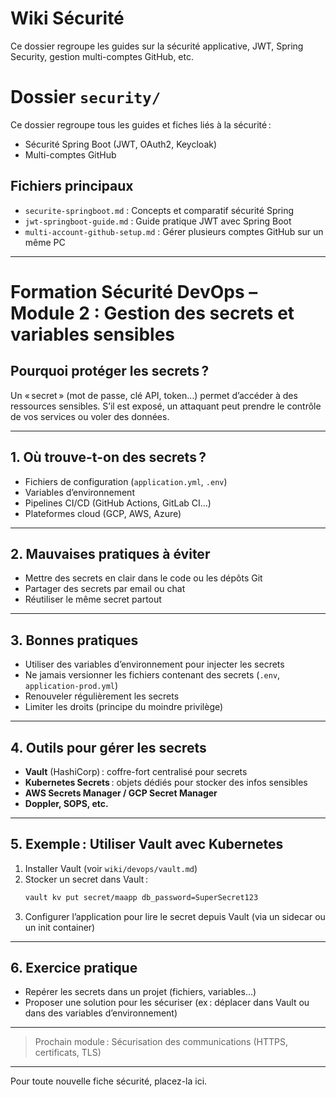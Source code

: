 # Wiki Sécurité

Ce dossier regroupe les guides sur la sécurité applicative, JWT, Spring Security, gestion multi-comptes GitHub, etc.

# Dossier `security/`

Ce dossier regroupe tous les guides et fiches liés à la sécurité :
- Sécurité Spring Boot (JWT, OAuth2, Keycloak)
- Multi-comptes GitHub

## Fichiers principaux
- `securite-springboot.md` : Concepts et comparatif sécurité Spring
- `jwt-springboot-guide.md` : Guide pratique JWT avec Spring Boot
- `multi-account-github-setup.md` : Gérer plusieurs comptes GitHub sur un même PC

---

# Formation Sécurité DevOps – Module 2 : Gestion des secrets et variables sensibles

## Pourquoi protéger les secrets ?
Un « secret » (mot de passe, clé API, token…) permet d’accéder à des ressources sensibles. S’il est exposé, un attaquant peut prendre le contrôle de vos services ou voler des données.

---

## 1. Où trouve-t-on des secrets ?
- Fichiers de configuration (`application.yml`, `.env`)
- Variables d’environnement
- Pipelines CI/CD (GitHub Actions, GitLab CI…)
- Plateformes cloud (GCP, AWS, Azure)

---

## 2. Mauvaises pratiques à éviter
- Mettre des secrets en clair dans le code ou les dépôts Git
- Partager des secrets par email ou chat
- Réutiliser le même secret partout

---

## 3. Bonnes pratiques
- Utiliser des variables d’environnement pour injecter les secrets
- Ne jamais versionner les fichiers contenant des secrets (`.env`, `application-prod.yml`)
- Renouveler régulièrement les secrets
- Limiter les droits (principe du moindre privilège)

---

## 4. Outils pour gérer les secrets
- **Vault** (HashiCorp) : coffre-fort centralisé pour secrets
- **Kubernetes Secrets** : objets dédiés pour stocker des infos sensibles
- **AWS Secrets Manager / GCP Secret Manager**
- **Doppler, SOPS, etc.**

---

## 5. Exemple : Utiliser Vault avec Kubernetes
1. Installer Vault (voir `wiki/devops/vault.md`)
2. Stocker un secret dans Vault :
   ```bash
   vault kv put secret/maapp db_password=SuperSecret123
   ```
3. Configurer l’application pour lire le secret depuis Vault (via un sidecar ou un init container)

---

## 6. Exercice pratique
- Repérer les secrets dans un projet (fichiers, variables…)
- Proposer une solution pour les sécuriser (ex : déplacer dans Vault ou dans des variables d’environnement)

---

> Prochain module : Sécurisation des communications (HTTPS, certificats, TLS)

---

Pour toute nouvelle fiche sécurité, placez-la ici.
